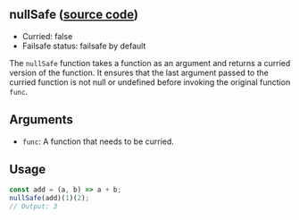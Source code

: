 ## nullSafe ([source code](https://github.com/bigbinary/neeto-cist/blob/9b5f349ecf0c1c7d258fa92ef2088c29f85274e6/src/general.js#L18-L24))

- Curried: false
- Failsafe status: failsafe by default

The `nullSafe` function takes a function as an argument and returns a curried version of the function. It ensures that the last argument passed to the curried function is not null or undefined before invoking the original function `func`.

## Arguments

- `func`: A function that needs to be curried.

## Usage

```js
const add = (a, b) => a + b;
nullSafe(add)(1)(2);
// Output: 3
```
